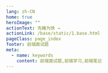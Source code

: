 ```yaml
---
lang: zh-CN
home: true
heroImage: ""
actionText: 先睹为快 →
actionLink: /base/static/1.base.html
pageClass: page_index
footer: 前端面试题
meta:
  - name: keywords
    content: 前端面试题,前端学习,前端笔记
---
```


<template>
  <div id="app">
    <mindmap v-model="data" height="1000"></mindmap>
  </div>
</template>

<script>
import mindmap from '@hellowuxin/mindmap'

export default {
  name: 'App',
  components: {
    mindmap
  },
  data: () => ({
    data: [
      {
        name:"前端面试",
        children:
          [
            {
              name:"基础面试题",
              children:[
                  {name:"构建基础篇", children: []},
                  {name:"开发技巧", children: []}
              ]
            },
            {
              name:"高级面试题",
              children:[
                  {name:"vue组件精讲", children: []}
              ]
            },
            {
              name:"大厂面试题",
              children:[
                  {name:"Vue源码解析", children: []},
                  {name:"Element源码解析", children: []}
              ]
            }
          ]
      }
    ]
  })
}
</script>

